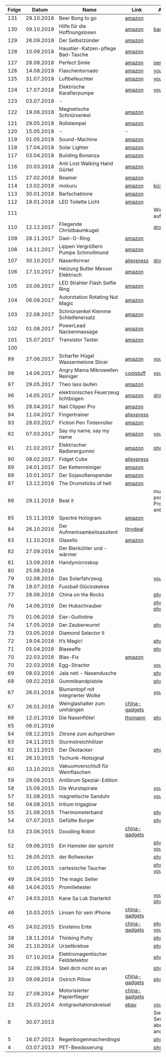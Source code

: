 | Folge |   Datum    |                Name                 |                                                        Link                                                         |                                                                                                                                Anmerkungen                                                                                                                                |
| ----- | ---------- | ----------------------------------- | ------------------------------------------------------------------------------------------------------------------- | ------------------------------------------------------------------------------------------------------------------------------------------------------------------------------------------------------------------------------------------------------------------------- |
| 131   | 29.10.2018 | Beer Bong to go                     | [amazon](https://www.amazon.de/dp/B07CKJ5J1W/&tag=minkorrekt-21)                                                    |                                                                                                                                                                                                                                                                           |
| 130   | 09.10.2018 | Hilfe für die Hoffnungslosen        | [amazon](https://www.amazon.de/dp/B078MBLLLD/?tag=minkorrekt-21)                                                    | [banggood](https://www.banggood.com/de/Original-Xiaomi-Flora-Smart-Flower-Pot-Monitor-Digital-Plants-Grass-Soil-Water-Light-Tester-Sensor-p-1199982.html? )                                                                                                               |
| 129   | 26.09.2018 | Der Selbstzünder                    | [amazon](https://www.amazon.de/dp/B07HBLMXZQ/?tag=minkorrekt-21)                                                    |                                                                                                                                                                                                                                                                           |
| 128   | 10.09.2018 | Haustier-Katzen-pflege Bad-Tasche   | [amazon](https://www.amazon.de/dp/B07B9P9RFH/?tag=minkorrekt-21)                                                    |                                                                                                                                                                                                                                                                           |
| 127   | 28.08.2018 | Perfect Smile                       | [amazon](https://www.amazon.de/dp/B01NBYWNXV/?tag=minkorrekt-21)                                                    | [perfectsmileteeth](http://www.perfectsmileteeth.com/)                                                                                                                                                                                                                    |
| 126   | 14.08.2018 | Flaschentornado                     | [amazon](https://www.amazon.de/dp/B00ST0XCYY/?tag=minkorrekt-21)                                                    | [youtube](https://youtu.be/Z-Ze0zZKho4)                                                                                                                                                                                                                                   |
| 125   | 31.07.2018 | Luftbefeuchter                      | [amazon](https://www.amazon.de/dp/B00NXLVRX2/?tag=minkorrekt-21)                                                    | [youtube](https://youtu.be/rtz4mJFsPu0)                                                                                                                                                                                                                                   |
| 124   | 17.07.2018 | Elektrische Karafierpumpe           | [amazon](https://www.amazon.de/dp/B01M349O9J/?tag=minkorrekt-21)                                                    | [youtube](https://youtu.be/eyFGdQsuHtw)                                                                                                                                                                                                                                   |
| 123   | 03.07.2018 | -                                   |                                                                                                                     |                                                                                                                                                                                                                                                                           |
| 122   | 19.06.2018 | Magnetische Schnürsenkel            | [amazon](https://www.amazon.de/dp/B0748KLKTC/?tag=minkorrekt-21)                                                    |                                                                                                                                                                                                                                                                           |
| 121   | 29.05.2018 | Rollstempel                         | [amazon](https://www.amazon.de/dp/B074V31Z83/?tag=minkorrekt-21)                                                    |                                                                                                                                                                                                                                                                           |
| 120   | 15.05.2018 | -                                   | -                                                                                                                   |                                                                                                                                                                                                                                                                           |
| 119   | 01.05.2018 | Sound-Machine                       | [amazon](https://www.amazon.de/dp/B00D9DZ94M/?tag=minkorrekt-21)                                                    |                                                                                                                                                                                                                                                                           |
| 118   | 17.04.2018 | Solar Lighter                       | [amazon](https://www.amazon.de/dp/B0745QXYX6/?tag=minkorrekt-21)                                                    |                                                                                                                                                                                                                                                                           |
| 117   | 03.04.2018 | Building Bonanza                    | [amazon](https://www.amazon.de/dp/B077D598M2/?tag=minkorrekt-21)                                                    |                                                                                                                                                                                                                                                                           |
| 116   | 20.03.2018 | Anti Lost Walking Hand Gürtel       | [amazon](https://www.amazon.de/dp/B071CVSD6H/?tag=minkorrekt-21)                                                    |                                                                                                                                                                                                                                                                           |
| 115   | 27.02.2018 | Beamer                              | [amazon](https://www.amazon.de/dp/B07FL5PFZV/?tag=minkorrekt-21)                                                    |                                                                                                                                                                                                                                                                           |
| 114   | 13.02.2018 | mokuru                              | [amazon](https://www.amazon.de/dp/B073B99J4H/?tag=minkorrekt-21)                                                    | [kickstarter](https://www.kickstarter.com/projects/1038095377/mokuru-the-amazing-desk-toy-that-you-can-take-anyw)                                                                                                                                                         |
| 113   | 30.01.2018 | Bartschablone                       | [amazon](https://www.amazon.de/dp/B01MS9HWPD/?tag=minkorrekt-21)                                                    |                                                                                                                                                                                                                                                                           |
| 112   | 18.01.2018 | LED Toilette Licht                  | [amazon](https://www.amazon.de/dp/B077Z5MWWD/?tag=minkorrekt-21)                                                    |                                                                                                                                                                                                                                                                           |
| 111   |            |                                     |                                                                                                                     | Wissenschaftsgala auf dem 34C3                                                                                                                                                                                                                                            |
| 110   | 12.12.2017 | Fliegende Christbaumkugel           |                                                                                                                     | [dropbox](https://www.dropbox.com/sh/nm8474sf0f03gjp/AAA-H22aSHKkJwPLP_1WkPvoa)                                                                                                                                                                                           |
| 109   | 28.11.2017 | Dael-O-Ring                         | [amazon](https://www.amazon.de/dp/B004NL46A2/?tag=minkorrekt-21)                                                    |                                                                                                                                                                                                                                                                           |
| 108   | 14.11.2017 | Lippen Vergrößern Pumpe Schmollmund | [amazon](https://www.amazon.de/dp/B01FDZB5IW/?tag=minkorrekt-21)                                                    |                                                                                                                                                                                                                                                                           |
| 107   | 30.10.2017 | Nasenformer                         | [aliexpress](https://de.aliexpress.com/item//32815599280.html)                                                      | [dropbox](https://www.dropbox.com/sh/8dgahnovu982udp/AACqEuVIZk2og7giU4xhHtdpa)                                                                                                                                                                                           |
| 106   | 17.10.2017 | Heizung Butter Messer Elektrisch    | [amazon](https://www.amazon.de/dp/B07193T7MK/?tag=minkorrekt-21)                                                    |                                                                                                                                                                                                                                                                           |
| 105   | 20.09.2017 | LED Strahler Flash Selfie Ring      | [amazon](https://www.amazon.de/dp/B06Y6682LB/?tag=minkorrekt-21)                                                    |                                                                                                                                                                                                                                                                           |
| 104   | 06.09.2017 | Autorotation Rotating Nut Magic     | [amazon](https://www.amazon.de/dp/B01MXEKIY9/?tag=minkorrekt-21)                                                    |                                                                                                                                                                                                                                                                           |
| 103   | 22.08.2017 | Schnürsenkel Klemme Schleifenersatz | [amazon](https://www.amazon.de/dp/B07416S8ML/?tag=minkorrekt-21)                                                    |                                                                                                                                                                                                                                                                           |
| 102   | 01.08.2017 | PowerLead Nackenmassage             | [amazon](https://www.amazon.de/dp/B06XG1H159/?tag=minkorrekt-21)                                                    |                                                                                                                                                                                                                                                                           |
| 101   | 15.07.2017 | Transistor Tester                   | [amazon](https://www.amazon.de/dp/B00XKMZX66/?tag=minkorrekt-21)                                                    |                                                                                                                                                                                                                                                                           |
| 100   |            |                                     |                                                                                                                     |                                                                                                                                                                                                                                                                           |
| 99    | 27.06.2017 | Scharfer Hügel Wassermelone Slicer  | [amazon](https://www.amazon.de/dp/B01D1HG9GW/?tag=minkorrekt-21)                                                    | [youtube](https://youtu.be/Brih4815fQA)                                                                                                                                                                                                                                   |
| 98    | 14.06.2017 | Angry Mama Mikrowellen Reiniger     | [coolstuff](https://www.coolstuff.de/Mikrowellenreiniger-Angry-Mama)                                                | [youtube](https://youtu.be/r7Aj_uFx1ZY)                                                                                                                                                                                                                                   |
| 97    | 29.05.2017 | Theo lass laufen                    | [amazon](https://www.amazon.de/dp/B00AM6W76W/?tag=minkorrekt-21)                                                    |                                                                                                                                                                                                                                                                           |
| 96    | 14.05.2017 | elektronisches Feuerzeug lichtbogen | [amazon](https://www.amazon.de/dp/B01L1UPNZY/?tag=minkorrekt-21)                                                    | [dropbox](https://www.dropbox.com/sc/am2flv4d24tmwjc/AAA-xkucuvzdQljE7jHPs9fSa)                                                                                                                                                                                           |
| 95    | 28.04.2017 | Nail Clipper Pro                    | [amazon](https://www.amazon.de/dp/B01N7MU0AW/?tag=minkorrekt-21)                                                    |                                                                                                                                                                                                                                                                           |
| 94    | 11.04.2017 | Fingertrainer                       | [aliexpress](https://de.aliexpress.com/item//32813196842.html)                                                      |                                                                                                                                                                                                                                                                           |
| 93    | 28.03.2017 | Fiction Pen Tintenroller            | [amazon](https://www.amazon.de/dp/B005ELBX92/?tag=minkorrekt-21)                                                    |                                                                                                                                                                                                                                                                           |
| 92    | 07.03.2017 | Say my name, say my name            | [amazon](https://www.amazon.de/dp/B01F0TGFAO/?tag=minkorrekt-21)                                                    | [youtube](https://youtu.be/sKTee-ytB7Q)                                                                                                                                                                                                                                   |
| 91    | 21.02.2017 | Elektrischer Radierergummi          | [amazon](https://www.amazon.de/dp/B01LXE6J7J/?tag=minkorrekt-21)                                                    | [photos.google](https://photos.google.com/share/AF1QipMpmc7-C9ELnEVdNoVgVSqUdB2vEycLNOvQdtJwC514SOf26h1MGhmUn51B8m023g?key=SmhUZWkzOE01NlNTSU4zdU9aRlZLWlFqRzRTWmZn)                                                                                                      |
| 90    | 08.02.2017 | Fidget Cube                         | [aliexpress](https://de.aliexpress.com/item//32838901541.html)                                                      |                                                                                                                                                                                                                                                                           |
| 89    | 24.01.2017 | Der Kettenreiniger                  | [amazon](https://www.amazon.de/dp/B01GKPD46A/?tag=minkorrekt-21)                                                    |                                                                                                                                                                                                                                                                           |
| 88    | 10.01.2017 | Der Sojasoßenspender                | [amazon](https://www.amazon.de/dp/B01E9WCFO8/?tag=minkorrekt-21)                                                    |                                                                                                                                                                                                                                                                           |
| 87    | 13.12.2016 | The Drumsticks of hell              | [amazon](https://www.amazon.de/dp/B00W3EFJSY/?tag=minkorrekt-21)                                                    |                                                                                                                                                                                                                                                                           |
| 86    | 29.11.2016 | Beat it                             |                                                                                                                     | musste wegen postalischer Probleme leider entfallen                                                                                                                                                                                                                       |
| 85    | 15.11.2016 | Spectre Hologram                    | [amazon](https://www.amazon.de/dp/B01CO0EW34/?tag=minkorrekt-21)                                                    |                                                                                                                                                                                                                                                                           |
| 84    | 26.10.2016 | Der Aufmerksamkeitsassitent         | [tinydeal](http://www.tinydeal.com/anti-sleep-alarm-drive-alert-driver-awake-driver-alarm-truck-tool-p-159085.html) |                                                                                                                                                                                                                                                                           |
| 83    | 11.10.2016 | Glasello                            | [amazon](https://www.amazon.de/dp/B01KK8NBE8/?tag=minkorrekt-21)                                                    |                                                                                                                                                                                                                                                                           |
| 82    | 27.09.2016 | Der Bierkühler und -wärmer          |                                                                                                                     |                                                                                                                                                                                                                                                                           |
| 81    | 13.09.2016 | Handymicroskop                      |                                                                                                                     |                                                                                                                                                                                                                                                                           |
| 80    | 25.08.2016 |                                     |                                                                                                                     |                                                                                                                                                                                                                                                                           |
| 79    | 02.08.2016 | Das Solarfahrzeug                   |                                                                                                                     | [youtube](https://www.dropbox.com/sc/cmmohck718gag13/AADPZE848u9mIbr3Pv18FyZ1a)                                                                                                                                                                                           |
| 78    | 19.07.2016 | Fussball Glückskekse                |                                                                                                                     |                                                                                                                                                                                                                                                                           |
| 77    | 28.06.2016 | China on the Rocks                  |                                                                                                                     | [photos.google](https://goo.gl/photos/df3p1YxNC8VJ9yxdA)                                                                                                                                                                                                                  |
| 76    | 14.06.2016 | Der Hubschrauber                    |                                                                                                                     | [photos.google](https://goo.gl/photos/ccXMyYPcDnfjsH339), [photos.google](https://goo.gl/photos/qkB9XwnLVX3uVUNFA)                                                                                                                                                        |
| 75    | 01.06.2016 | Eier-Guillotine                     |                                                                                                                     |                                                                                                                                                                                                                                                                           |
| 74    | 17.05.2016 | Der Zauberwurm!                     |                                                                                                                     | [photos.google](https://goo.gl/photos/XACvQkVdiY7amQuAA)                                                                                                                                                                                                                  |
| 73    | 03.05.2016 | Diamond Selector II                 |                                                                                                                     |                                                                                                                                                                                                                                                                           |
| 72    | 19.04.2016 | It’s Magic!                         |                                                                                                                     | [photos.google](https://goo.gl/photos/oH7k79JQXsLmnvoeA)                                                                                                                                                                                                                  |
| 71    | 05.04.2016 | Blaseaffe                           |                                                                                                                     | [photos.google](https://goo.gl/photos/DxPLmhY74xzDRi7W7)                                                                                                                                                                                                                  |
| 70    | 22.03.2016 | Blas-Fix                            | [amazon](http://www.amazon.de/dp/B00BG4MQVK/?tag=minkorrekt-21)                                                     |                                                                                                                                                                                                                                                                           |
| 70    | 22.03.2016 | Egg-Stractor                        |                                                                                                                     | [youtube](https://www.youtube.com/watch?v=LY9-BS6snwM)                                                                                                                                                                                                                    |
| 69    | 08.03.2016 | Jala neti - Nasendusche             |                                                                                                                     | [photos.google](https://get.google.com/albumarchive/107341743493109591753/album/AF1QipOvaDYAucGn9gildHwVe72AW7hFCiPf_IjDKTzQ?source=pwa)                                                                                                                                  |
| 68    | 09.02.2016 | Gummibandpistole                    |                                                                                                                     | [photos.google](https://get.google.com/albumarchive/107341743493109591753/album/AF1QipO1lvtF1vG6YCKnjLrIGl-MfP9WD_M5sTQ2gywI)                                                                                                                                             |
| 67    | 26.01.2016 | Blumentopf mit integrierter Wolke   |                                                                                                                     | [youtube](https://youtu.be/DjUlNhEH9WA)                                                                                                                                                                                                                                   |
| 67    | 26.01.2016 | Weinglashalter zum umhängen         | [china-gadgets](https://www.china-gadgets.de/weinglas-tragegurt/)                                                   |                                                                                                                                                                                                                                                                           |
| 66    | 12.01.2016 | Die Nasenflöte!                     | [thomann](http://www.thomann.de/de/stoelzel_nasenfloete_750530.htm)                                                 | [photos.google](https://get.google.com/albumarchive/107341743493109591753/album/AF1QipMAyAZYrAlm3lnwINsgR7qI4CVaqr8zZxKwmw6r)                                                                                                                                             |
| 65    | 06.01.2016 |                                     |                                                                                                                     |                                                                                                                                                                                                                                                                           |
| 64    | 08.12.2015 | Zitrone zum aufsprühen              |                                                                                                                     |                                                                                                                                                                                                                                                                           |
| 63    | 24.11.2015 | Sturmstreichhölzer                  |                                                                                                                     |                                                                                                                                                                                                                                                                           |
| 62    | 10.11.2015 | Der Ökotacker                       |                                                                                                                     | [photos.google](https://get.google.com/albumarchive/107341743493109591753/album/AF1QipO8am3lPq1m1KOfna6xJ55dM4POLzY6jsBzYcfY)                                                                                                                                             |
| 61    | 26.10.2015 | Tschunk-Notsignal                   |                                                                                                                     |                                                                                                                                                                                                                                                                           |
| 60    | 13.10.2015 | Vakuumverschluß für Weinflaschen    |                                                                                                                     |                                                                                                                                                                                                                                                                           |
| 59    | 29.09.2015 | Antibrum Spezial-Edition            |                                                                                                                     |                                                                                                                                                                                                                                                                           |
| 58    | 15.09.2015 | Die Wurstspirale                    |                                                                                                                     | [youtube](https://youtu.be/PTMZoYDRQGU)                                                                                                                                                                                                                                   |
| 57    | 31.08.2015 | magnetische Sanduhr                 |                                                                                                                     | [youtube](https://youtu.be/_8HcXSy47Ec)                                                                                                                                                                                                                                   |
| 56    | 04.08.2015 | tritium trigaglow                   |                                                                                                                     |                                                                                                                                                                                                                                                                           |
| 55    | 21.06.2015 | Thermometerband                     |                                                                                                                     | [photos.google](https://get.google.com/albumarchive/107341743493109591753/album/AF1QipN-I2iJe3hv8cIV2VKImkKsINKmgjtLIBgpAHiz?authKey=CPuPi6n92a3JUQ)                                                                                                                      |
| 54    | 07.07.2015 | Gefüllte Burger                     |                                                                                                                     | [photos.google](https://get.google.com/albumarchive/107341743493109591753/album/AF1QipNPE1-0maY1Ux3g_s2qGTIVCsLlefJ2W1I_GWmP)                                                                                                                                             |
| 53    | 23.06.2015 | Doodling Robot                      | [china-gadgets](http://www.china-gadgets.de/gadget/kritzelroboter/)                                                 |                                                                                                                                                                                                                                                                           |
| 52    | 09.06.2015 | Ein Hamster der spricht             |                                                                                                                     | [photos.google](https://plus.google.com/photos/107341743493109591753/albums/6158114702726364257?authkey=CLOcr-HLl6j52QE), [youtube](https://www.youtube.com/watch?v=_vCzL8Ef8OU)                                                                                          |
| 51    | 26.05.2015 | der Rollwecker                      |                                                                                                                     | [photos.google](https://plus.google.com/photos/107341743493109591753/albums/6152747817149663329?authkey=CM3QxJLXorb1Xg)                                                                                                                                                   |
| 50    | 12.05.2015 | cartesische Taucher                 |                                                                                                                     | [photos.google](https://plus.google.com/photos/107341743493109591753/albums/6147869543345651553?authkey=CICgxM6F5o3tfQ), [youtube](http://youtu.be/2ejoDXtRoqk), [geolino](https://www.geo.de/geolino/basteln/4339-rtkl-experiment-so-baut-ihr-einen-kartesischen-angler) |
| 49    | 28.04.2015 | The magic Seller                    |                                                                                                                     |                                                                                                                                                                                                                                                                           |
| 48    | 14.04.2015 | Promilletester                      |                                                                                                                     |                                                                                                                                                                                                                                                                           |
| 47    | 24.03.2015 | Kane Sa Luk Starterkit              |                                                                                                                     | [youtube](https://youtu.be/YbE6TSSChjw), [photos.google](https://plus.google.com/photos/107341743493109591753/albums/6129728794597640529?authkey=CP-F-qr_zOeebg)                                                                                                          |
| 46    | 10.03.2015 | Linsen für sein iPhone              | [china-gadgets](https://www.china-gadgets.de/aufklemmbare-objektive-smartphone/)                                    |                                                                                                                                                                                                                                                                           |
| 45    | 24.02.2015 | Einsteins Ente                      | [china-gadgets](https://www.china-gadgets.de/einsteins-ente/)                                                       | [photos.google](https://plus.google.com/photos/107341743493109591753/albums/6119168711095110033?authkey=CIKOg5y8rKruqwE), [youtube](http://youtu.be/onZoQ2jUFrA)                                                                                                          |
| 38    | 18.11.2014 | Thinking Putty                      |                                                                                                                     | [photos.google](https://plus.google.com/photos/107341743493109591753/albums/6082972802986040801?authkey=CNau4s79svvCAw)                                                                                                                                                   |
| 36    | 21.10.2014 | Urzeitkrebse                        |                                                                                                                     | [photos.google](https://plus.google.com/photos/107341743493109591753/albums/6072565318128376257?authkey=CPHtw86KtMrNnAE)                                                                                                                                                  |
| 35    | 07.10.2014 | Elektromagentischer Felddetektor    |                                                                                                                     | [photos.google](https://get.google.com/albumarchive/107341743493109591753/album/AF1QipOgmBuHd6LkA5B-vxkl4clloH6vmGvg98utaR7T/AF1QipNUk4U-4hwu7UVD8Bqr7TLSOP45KxQ8tXQ9T6AL)                                                                                                |
| 34    | 22.09.2014 | Stell dich nicht so an              |                                                                                                                     | [photos.google](https://plus.google.com/photos/107341743493109591753/album/6062023849809155153/6062023854249223650?authkey=COq_3qag7uqqfw)                                                                                                                                |
| 33    | 09.09.2014 | Ostrich Pillow                      | [china-gadgets](https://gadgets-china.de/ostrich-pillow-straussenkissen-kissen/)                                    | [photos.google](https://plus.google.com/photos/107341743493109591753/albums/6057373857386305121?authkey=CIX1m-b5rq6FDg)                                                                                                                                                   |
| 32    | 27.08.2014 | Motorisierter Papierflieger         | [china-gadgets](https://www.china-gadgets.de/papierflieger-elektromotor-power-up/)                                  |                                                                                                                                                                                                                                                                           |
| 23    | 25.03.2014 | Antigravitationskreisel             | [ebay](https://www.ebay.de/itm/160586911447)                                                                        | [youtube](https://youtu.be/899osYL0hpY)                                                                                                                                                                                                                                   |
| 6     | 30.07.2013 |                                     |                                                                                                                     | Sieht aus wie ein Sexspielzeug, ist aber was ganz anderes                                                                                                                                                                                                                 |
| 5     | 16.07.2013 | Regenbogenmacherdingsi              |                                                                                                                     | [photos.google](https://get.google.com/albumarchive/107341743493109591753/album/AF1QipMcpwcXSvZtPHACwfwI-6DUqKCPgXn8V6PAtOR3?source=pwa)                                                                                                                                  |
| 4     | 03.07.2013 | PET-Bewässerung                     |                                                                                                                     | [photos.google](https://get.google.com/albumarchive/107341743493109591753/album/AF1QipOFHLdJGRd-SuBmG1JxGm0DIJf3Q43jrNrBWJgR?source=pwa&authKey=CPPL1prh7MSrQQ)                                                                                                           |
